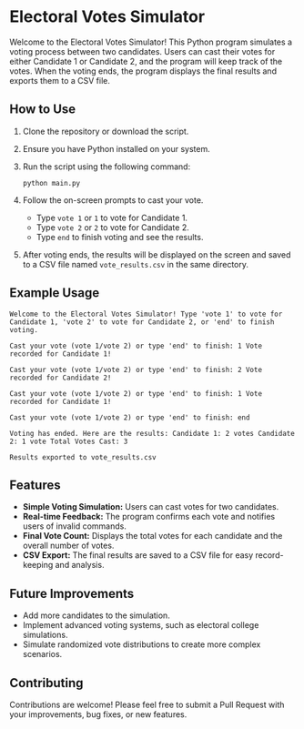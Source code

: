 # Electoral Votes Simulator

Welcome to the Electoral Votes Simulator! This Python program simulates a voting process between two candidates. Users can cast their votes for either Candidate 1 or Candidate 2, and the program will keep track of the votes. When the voting ends, the program displays the final results and exports them to a CSV file.

## How to Use

1. Clone the repository or download the script.
2. Ensure you have Python installed on your system.
3. Run the script using the following command:

    ```
    python main.py
    ```

4. Follow the on-screen prompts to cast your vote.

    - Type `vote 1` or `1` to vote for Candidate 1.
    - Type `vote 2` or `2` to vote for Candidate 2.
    - Type `end` to finish voting and see the results.

5. After voting ends, the results will be displayed on the screen and saved to a CSV file named `vote_results.csv` in the same directory.

## Example Usage

```
Welcome to the Electoral Votes Simulator! Type 'vote 1' to vote for Candidate 1, 'vote 2' to vote for Candidate 2, or 'end' to finish voting.

Cast your vote (vote 1/vote 2) or type 'end' to finish: 1 Vote recorded for Candidate 1!

Cast your vote (vote 1/vote 2) or type 'end' to finish: 2 Vote recorded for Candidate 2!

Cast your vote (vote 1/vote 2) or type 'end' to finish: 1 Vote recorded for Candidate 1!

Cast your vote (vote 1/vote 2) or type 'end' to finish: end

Voting has ended. Here are the results: Candidate 1: 2 votes Candidate 2: 1 vote Total Votes Cast: 3

Results exported to vote_results.csv
```


## Features

- **Simple Voting Simulation:** Users can cast votes for two candidates.
- **Real-time Feedback:** The program confirms each vote and notifies users of invalid commands.
- **Final Vote Count:** Displays the total votes for each candidate and the overall number of votes.
- **CSV Export:** The final results are saved to a CSV file for easy record-keeping and analysis.

## Future Improvements

- Add more candidates to the simulation.
- Implement advanced voting systems, such as electoral college simulations.
- Simulate randomized vote distributions to create more complex scenarios.

## Contributing

Contributions are welcome! Please feel free to submit a Pull Request with your improvements, bug fixes, or new features.
